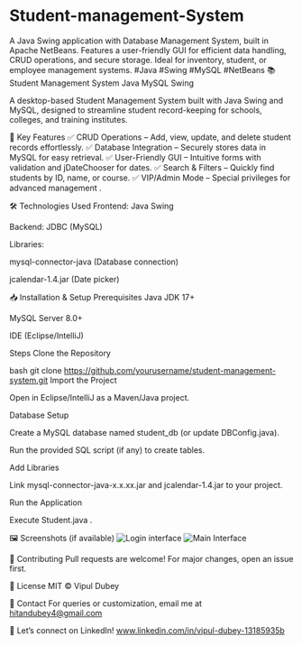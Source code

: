 # Student-management-System
A Java Swing application with Database Management System, built in Apache NetBeans. Features a user-friendly GUI for efficient data handling, CRUD operations, and secure storage. Ideal for inventory, student, or employee management systems. #Java #Swing #MySQL #NetBeans
📚 Student Management System
Java
MySQL
Swing

A desktop-based Student Management System built with Java Swing and MySQL, designed to streamline student record-keeping for schools, colleges, and training institutes.


🚀 Key Features
✅ CRUD Operations – Add, view, update, and delete student records effortlessly.
✅ Database Integration – Securely stores data in MySQL for easy retrieval.
✅ User-Friendly GUI – Intuitive forms with validation and jDateChooser for dates.
✅ Search & Filters – Quickly find students by ID, name, or course.
✅ VIP/Admin Mode – Special privileges for advanced management .

🛠️ Technologies Used
Frontend: Java Swing

Backend: JDBC (MySQL)

Libraries:

mysql-connector-java (Database connection)

jcalendar-1.4.jar (Date picker)

📥 Installation & Setup
Prerequisites
Java JDK 17+

MySQL Server 8.0+

IDE (Eclipse/IntelliJ)

Steps
Clone the Repository

bash
git clone https://github.com/yourusername/student-management-system.git
Import the Project

Open in Eclipse/IntelliJ as a Maven/Java project.

Database Setup

Create a MySQL database named student_db (or update DBConfig.java).

Run the provided SQL script (if any) to create tables.

Add Libraries

Link mysql-connector-java-x.x.xx.jar and jcalendar-1.4.jar to your project.

Run the Application

Execute Student.java .

🖼️ Screenshots (if available)
![Login interface](https://github.com/user-attachments/assets/9a92d666-e665-44a0-b93b-322fff9cfcd1)
![Main Interface](https://github.com/user-attachments/assets/56d68c67-a7d5-4cc4-b910-1e00cbe253aa)


🤝 Contributing
Pull requests are welcome! For major changes, open an issue first.

📜 License
MIT © Vipul Dubey

💬 Contact
For queries or customization, email me at hitandubey4@gmail.com

🔗 Let’s connect on LinkedIn!
www.linkedin.com/in/vipul-dubey-13185935b
